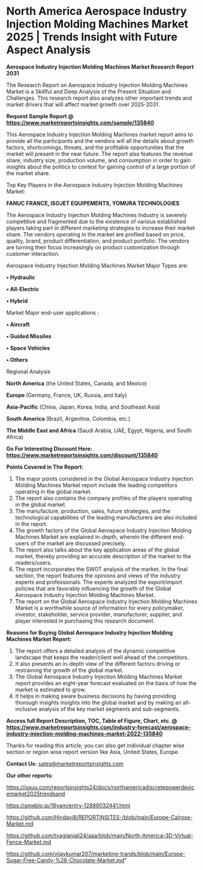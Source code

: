 # North America Aerospace Industry Injection Molding Machines Market 2025 | Trends Insight with Future Aspect Analysis

<strong>Aerospace Industry Injection Molding Machines Market Research Report 2031</strong>

The Research Report on Aerospace Industry Injection Molding Machines Market is a Skillful and Deep Analysis of the Present Situation and Challenges. This research report also analyzes other important trends and market drivers that will affect market growth over 2025-2031.

<strong>Request Sample Report @ <a href=https://www.marketreportsinsights.com/sample/135840>https://www.marketreportsinsights.com/sample/135840</a></strong>

This Aerospace Industry Injection Molding Machines market report aims to provide all the participants and the vendors will all the details about growth factors, shortcomings, threats, and the profitable opportunities that the market will present in the near future. The report also features the revenue share, industry size, production volume, and consumption in order to gain insights about the politics to contest for gaining control of a large portion of the market share.

Top Key Players in the Aerospace Industry Injection Molding Machines Market:

<strong>FANUC FRANCE, ISOJET EQUIPEMENTS, YOMURA TECHNOLOGIES</strong>

The Aerospace Industry Injection Molding Machines Industry is severely competitive and fragmented due to the existence of various established players taking part in different marketing strategies to increase their market share. The vendors operating in the market are profiled based on price, quality, brand, product differentiation, and product portfolio. The vendors are turning their focus increasingly on product customization through customer interaction.

Aerospace Industry Injection Molding Machines Market Major Types are:

<strong>• Hydraulic

• All-Electric

• Hybrid</strong>

Market Major end-user applications :

<strong>• Aircraft

• Guided Missiles

• Space Vehicles

• Others</strong>

Regional Analysis

</u><strong><b>North America</b></strong> (the United States, Canada, and Mexico)

<strong><b>Europe </b></strong>(Germany, France, UK, Russia, and Italy)

<strong><b>Asia-Pacific</b></strong> (China, Japan, Korea, India, and Southeast Asia)

<strong><b>South America</b></strong> (Brazil, Argentina, Colombia, etc.)

<strong><b>The Middle East and Africa</b></strong> (Saudi Arabia, UAE, Egypt, Nigeria, and South Africa)

<strong>Go For Interesting Discount Here: <a href=https://www.marketreportsinsights.com/discount/135840>https://www.marketreportsinsights.com/discount/135840</a></strong>

<strong>Points Covered in The Report:</strong>
<ol>
  <li>The major points considered in the Global Aerospace Industry Injection Molding Machines Market report include the leading competitors operating in the global market.</li>
  <li>The report also contains the company profiles of the players operating in the global market.</li>
  <li>The manufacture, production, sales, future strategies, and the technological capabilities of the leading manufacturers are also included in the report.</li>
  <li>The growth factors of the Global Aerospace Industry Injection Molding Machines Market are explained in-depth, wherein the different end-users of the market are discussed precisely.</li>
  <li>The report also talks about the key application areas of the global market, thereby providing an accurate description of the market to the readers/users.</li>
  <li>The report incorporates the SWOT analysis of the market. In the final section, the report features the opinions and views of the industry experts and professionals. The experts analyzed the export/import policies that are favorably influencing the growth of the Global Aerospace Industry Injection Molding Machines Market.</li>
  <li>The report on the Global Aerospace Industry Injection Molding Machines Market is a worthwhile source of information for every policymaker, investor, stakeholder, service provider, manufacturer, supplier, and player interested in purchasing this research document.</li>
</ol>
<strong>Reasons for Buying Global Aerospace Industry Injection Molding Machines Market Report:</strong>

<ol>
  <li>The report offers a detailed analysis of the dynamic competitive landscape that keeps the reader/client well ahead of the competitors.</li>
  <li>It also presents an in-depth view of the different factors driving or restraining the growth of the global market.</li>
  <li>The Global Aerospace Industry Injection Molding Machines Market report provides an eight-year forecast evaluated on the basis of how the market is estimated to grow.</li>
  <li>It helps in making aware business decisions by having providing thorough insights insights into the global market and by making an all-inclusive analysis of the key market segments and sub-segments.</li>
</ol>
<strong>Access full Report Description, TOC, Table of Figure, Chart, etc. @ <a href=https://www.marketreportsinsights.com/industry-forecast/aerospace-industry-injection-molding-machines-market-2022-135840>https://www.marketreportsinsights.com/industry-forecast/aerospace-industry-injection-molding-machines-market-2022-135840</a></strong>


Thanks for reading this article; you can also get individual chapter wise section or region wise report version like Asia, United States, Europe.

<strong>Contact Us:</strong>
sales@marketreportsinsights.com

<strong>Our other reports:</strong>

<a href=https://issuu.com/reportsinsights24/docs/northamericadiscretepowerdevicemarket2025trendsand>https://issuu.com/reportsinsights24/docs/northamericadiscretepowerdevicemarket2025trendsand</a>

<a href=https://ameblo.jp/18yam/entry-12889032441.html>https://ameblo.jp/18yam/entry-12889032441.html</a>

<a href=https://github.com/Hindavi8/REPORTINSITES-/blob/main/Europe-Calrose-Market.md>https://github.com/Hindavi8/REPORTINSITES-/blob/main/Europe-Calrose-Market.md</a>

<a href=https://github.com/tyagianjali24/aaa/blob/main/North-America-3D-Virtual-Fence-Market.md>https://github.com/tyagianjali24/aaa/blob/main/North-America-3D-Virtual-Fence-Market.md</a>

<a href=https://github.com/vijaykumar207/marketing-trands/blob/main/Europe-Sugar-Free-Candy-%26-Chocolate-Market.md>https://github.com/vijaykumar207/marketing-trands/blob/main/Europe-Sugar-Free-Candy-%26-Chocolate-Market.md</a>"
